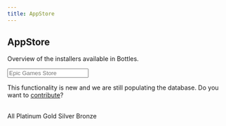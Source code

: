 ```yaml
---
title: AppStore
---
```


<section class="heading">
  <div class="container large center">
    <h1>AppStore</h1>
    <p>Overview of the installers available in Bottles.</p>
    <input class="store-search" type="search" autocomplete="off" placeholder="Epic Games Store" />
  </div>
</section>

<section class="page">
  <div class="container large">
    <div class="warning">
			<p>This functionality is new and we are still populating the database. 
      Do you want to <a href="https://maintainers.usebottles.com">contribute</a>?</p>
    </div>
    <br />
    <div class="filters">
      <span class="tag grade-all active" grade="All">All</span>
      <span class="tag grade-Platinum" grade="Platinum">Platinum</span>
      <span class="tag grade-Gold" grade="Gold">Gold</span>
      <span class="tag grade-Silver" grade="Silver">Silver</span>
      <span class="tag grade-Bronze" grade="Bronze">Bronze</span>
    </div>
    <br />
    <div class="store store-results">
    </div>
  </div>
</section>

<div class="modal" id="modal_installer"></div>
<div class="modal" id="modal_review"></div>
<link rel="stylesheet" href="https://cdnjs.cloudflare.com/ajax/libs/highlight.js/11.2.0/styles/obsidian.min.css">
<script src="https://cdnjs.cloudflare.com/ajax/libs/highlight.js/11.2.0/highlight.min.js"></script>
<script src="https://cdnjs.cloudflare.com/ajax/libs/highlight.js/11.2.0/languages/yaml.min.js"></script>
<script src="https://cdnjs.cloudflare.com/ajax/libs/js-yaml/4.1.0/js-yaml.min.js"></script>
<script src="/assets/js/store-common.js"></script>
<script>
  document.querySelector('.store-search').addEventListener('keyup', function(e) {
    var search = this.value.toLowerCase();
    var cards = document.querySelectorAll('.store .card');
    for (var i = 0; i < cards.length; i++) {
      var card = cards[i];
      var text = card.innerText.toLowerCase();
      if (text.indexOf(search) > -1) {
        card.style.display = 'block';
      } else {
        card.style.display = 'none';
      }
    }
  });
  document.querySelectorAll('.filters .tag').forEach(function(tag) {
    tag.addEventListener('click', function(e) {
      var grade = this.getAttribute('grade');
      document.querySelectorAll('.filters .tag').forEach(function(tag) {
        tag.classList.remove('active');
      });
      this.classList.add('active');
      document.querySelectorAll('.store .card').forEach(function(card) {
        if (grade == 'All') {
          card.style.display = 'block';
        } else {
          if (card.getAttribute('grade') == grade) {
            card.style.display = 'block';
          } else {
            card.style.display = 'none';
          }
        }
      });
    });
  });
  var store = document.getElementsByClassName("store");
  document.addEventListener("DOMContentLoaded", function () {
    fetch('https://raw.githubusercontent.com/bottlesdevs/programs/main/index.yml')
      .then(response => response.text())
      .then((data) => {
        console.info("Installers database index found.");
        data = jsyaml.load(data)
        for (var item in data) {
          installer = data[item];
          icon = `https://github.com/bottlesdevs/programs/blob/main/data/${item}/${installer["Icon"]}?raw=true`;
          var card = `<div class="card" grade="${installer["Grade"]}">
            <div class="card-content">
              <div class="card-bg" style="background-image: url(${icon})"></div>
              <h3>
                <a href="/app#${item}">
                  <img src="${icon}" alt="${item}" />
                  ${installer["Name"]}
                </a>
              </h3>
              <div class="dropdown">
                <div class="toggler">
                  <span class="material-icons">expand_more</span>
                </div>
                <ul>
                  <li>
                    <a href='https://github.com/bottlesdevs/programs/issues/new/choose' title='Bug report'>
                      <span class="material-icons">bug_report</span> <span>Bug report</span>
                    </a>
                  </li>
                  <li>
                    <a onclick='modal("https://raw.githubusercontent.com/bottlesdevs/programs/main/${installer["Category"]}/${item}.yml")' title='Show installer'>
                      <span class="material-icons">code</span> <span>Show installer</span>
                    </a>
                  </li>
                </ul>
              </div>
              <p>${installer["Description"]}</p>
              <div class="tags">
                <span class="tag grade-${installer["Grade"]}">${installer["Grade"]}</span>
                <span class="tag tag-${installer["Category"]}">${installer["Category"]}</span>
              </div>
              <div class="actions">
                <a href='https://docs.usebottles.com/bottles/installers#use-installers' title='How to install'> <!--bottles:${item}-->
                  <span class="material-icons-outlined">download</span> Install
                </a>
              </div>
            </div>
          </div>`;
          store[0].innerHTML += card;
        }
      })
      .catch(err => {
        console.error("Failed to fetch Installers database index!");
        throw err
      });
  });
</script>